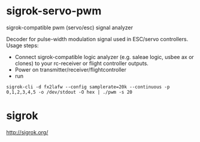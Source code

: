 # sigrok-servo-pwm
sigrok-compatible pwm (servo/esc) signal analyzer


Decoder for pulse-width modulation signal used in ESC/servo controllers. 
Usage steps:
* Connect sigrok-compatible logic analyzer (e.g. saleae logic, usbee ax or clones) to your rc-receiver or flight controller outputs.
* Power on transmitter/receiver/flightcontroller
* run 
```
sigrok-cli -d fx2lafw --config samplerate=20k --continuous -p 0,1,2,3,4,5 -o /dev/stdout -O hex | ./pwm -s 20 
```

# sigrok

http://sigrok.org/ 
